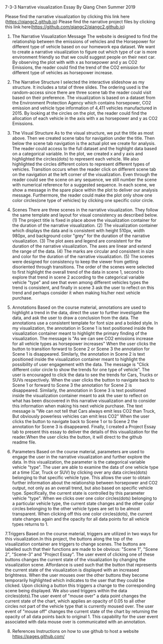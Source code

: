 7-3-3 Narrative visualization Essay
By Qiang Chen Summer 2019

Please find the narrative visualization by clicking this link here (https://qiangc2.github.io) Please find the narrative project files by clicking this link here(https://github.com/qiangc2/qiangc2.github.io)

1. The Narrative Visualization Message
The website is designed to find the relationship between the emissions of vehicles and the Horsepower for different type of vehicle based on our homework epa dataset. We want to create a narrative visualization to figure out which type of car is more environment friendly so that we could suggest people on their next car. By observing the plot with with x as horsepower and y as CO2 Emissions, the reader could find the trend of the CO2 emission for different type of vehicles as horsepower increase.

2. The Narrative Structure
I selected the interactive slideshow as my structure. It includes a total of three slides. The ordering used is the random-access since there are three scene tab the reader could visit based on their preference. The visualization is based on a dataset from the Environment Protection Agency which contains horsepower, CO2 emission and vehicle type information of 4,411 vehicles manufactured in 2015. By looking at the circles on the plot, the reader could find the allocation of each vehicle in the axis with x as horsepower and y as CO2 Emissions.

3. The Visual Structure
As to the visual structure, we put the title as most above. Then we created scene tabs for navigation under the title. Then below the scene tab navigation is the actual plot we create for analysis.
The reader could access to the full dataset and the highlight data based on a categorical variable. In the plot, we created x and y axis and highlighted the circles(dots) to represent each vehicle. We also highlighted the circles different colors to represent different types of vehicles. Transition occurs when the reader click on different scene tab on the navigation at the left corner of the visualization. Even through the reader could see the scene on any sequence, we still number the scene with numerical reference for a suggested sequence.
In each scene, we show a message in the spare place within the plot to deliver our analysis message. Furthermore, the reader could make the plot only show one color circles(one type of vehicles) by clicking one specific color circle.

4. Scenes
There are three scenes in the narrative visualization. They follow the same template and layout for visual consistency as described below. (1) The project title is fixed in place above the visualization container for the duration of the narrative visualization. (2) The visualization container which displays the data and is consistent with height 510px, width 980px, and background color "grey" for the duration of the narrative visualization. (3) The plot axes and legend are consistent for the duration of the narrative visualization. The axes are linear and extend the range of the data. (4) The marks are circular and consistent in size and color for the duration of the narrative visualization. (5) The scenes were designed for consistency to keep the viewer from getting disoriented through transitions.
The order of the scenes were selected to first highlight the overall trend of the data in scene 1, second to explore that trend in scene 2 according to the categorical variable vehicle "type" and see that even among different vehicles types the trend is consistent, and finally in scene 3 ask the user to reflect on this trend and perhaps consider it when making his/her next vehicle purchase.

5. Annotations
Based on the course material, annotations are used to highlight a trend in the data, direct the user to further investigate the data, and ask the user to draw a conclusion from the data. The annotations use a consistent template for font size and a bolded style.
In my visualization, the annotation in Scene 1 is text positioned inside the visualization container meant to highlight the primary finding of the visualization. The message is "As we can see CO2 emissions increase for all vehicle types as horsepower increases" When the user clicks the button to transition forward to Scene 2 or Scene 3 the annotation for Scene 1 is disappeared.
Similarly, the annotation in Scene 2 is text positioned inside the visualization container meant to highlight the possibility of user engagement with the data. The message is "Click different color circle to show the trends for one type of vehicle". The user is encouraged to click the data to see the trends for Cars, Trucks or SUVs respectively. When the user clicks the button to navigate back to Scene 1 or forward to Scene 3 the annotation for Scene 2 is disappeared.
Similarly, the annotation in Scene 3 is text positioned inside the visualization container meant to ask the user to reflect on what has been discovered in this narrative visualization and to consider this information when making his next vehicle purchase. The text message is "We can not tell that Cars always emit less CO2 than Truck, But obviously powerless vehicles can emit less CO2" When the user clicks the button to navigate back to Scene 1 or to Scene 2 the annotation for Scene 3 is disappeared.
Finally, I created a Project Essay tab to present this essay to deliver the details of this visualization for the reader.When the user clicks the button, it will direct to the github readme file.

6. Parameters
Based on the course material, parameters are used to engage the user in the narrative visualization and further explore the data. In this visualization, the parameter is the categorical variable vehicle "type". The user are able to examine the data of one vehicle type at a time (Car, Truck or SUV) by clicking over any data circles(dots) belonging to that specific vehicle type. This allows the user to obtain further information about the relationship between horsepower and CO2 output, not only as an overall trend, but also based on specific vehicle type.
Specifically, the current state is controlled by this parameter vehicle "type". When we clicks over one color circles(dots) belonging to a particular vehicle type, the current state changes and the other color circles belonging to the other vehicle types are set to be almost transparent. When clicking off this one color circles(dots), the current state changes again and the opacity for all data points for all vehicle types returns to 1.

7.Triggers
Based on the course material, triggers are utilized in two ways for this visualization.In this project, the buttons along the top of the visualization container are triggers to change scenes. The buttons are labelled such that their functions are made to be obvious: "Scene 1", "Scene 2", "Scene-3" and "Project Essay".
The user event of clicking one of these buttons changes the current state of the visualization by changing the visualization scene. Affordance is used such that the button that represents the current state of the visualization is displayed with an increased brightness. When the user mouses over the other buttons they become temporarily highlighted which indicates to the user that they could be clicked. Upon clicking a button this triggers a change to the corresponding scene being displayed.
We also used triggers within the data circles(dots).The user event of "mouse over" a data point changes the current state of the chart, which applies an opacity of 0.05 to all other circles not part of the vehicle type that is currently moused over. The user event of "mouse off" changes the current state of the chart by returning the opacity of all data points back to original 1. This capability for the user event associated with data mouse over is communicated with an annotation.

8. References
Instructions on how to use github to host a website https://pages.github.com/
